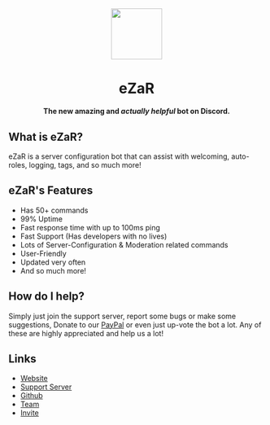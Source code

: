 <h2 align="center">
  <img src="https://capy-cdn.xyz/tHGcq1sz.png" height='100px' width='100px'>
</h2>

<h1 align="center">eZaR</h1>
<h4 align="center">The new amazing and <em>actually helpful</em> bot on Discord.</h4>

<h2>What is eZaR?</h2>
<p>eZaR is a server configuration bot that can assist with welcoming, auto-roles, logging, tags, and so much more!<p>

<h2>eZaR's Features</h2>
<ul>
	<li>Has 50+ commands</li>
	<li>99% Uptime</li>
	<li>Fast response time with up to 100ms ping</li>
	<li>Fast Support (Has developers with no lives)</li>
	<li>Lots of Server-Configuration & Moderation related commands</li>
	<li>User-Friendly</li>
	<li>Updated very often</li>
	<li>And so much more!</li>
</ul>

<h2>How do I help?</h2>
<p>Simply just join the support server, report some bugs or make some suggestions, Donate to our <a href="https://paypal.me/realShamlol">PayPal</a> or even just up-vote the bot a lot. Any of these are highly appreciated and help us a lot!</p>

<h2>Links</h2>
<ul>
	<li><a href="https://ezar.shamdev.xyz">Website</a></li>
	<li><a href="https://ezar.shamdev.xyz/discord">Support Server</a></li>
	<li><a href="https://github.com/eZaR-Bot">Github</a></li>
	<li><a href="https://ezar.shamdev.xyz/team">Team</a></li>
	<li><a href="https://discord.com/oauth2/authorize?client_id=906816722676371496&scope=bot+applications.commands&permissions=534722768119">Invite</a></li>
</ul>
